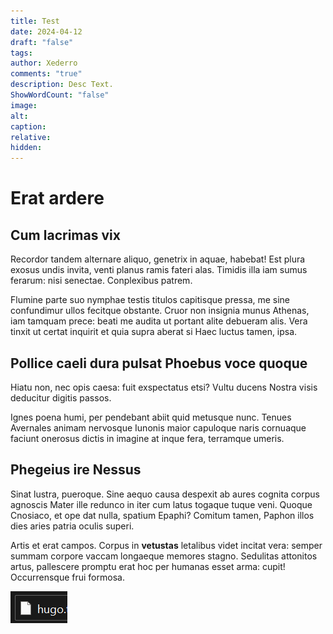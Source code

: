 ```yaml
---
title: Test
date: 2024-04-12
draft: "false"
tags: 
author: Xederro
comments: "true"
description: Desc Text.
ShowWordCount: "false"
image: 
alt: 
caption: 
relative: 
hidden:
---
```



# Erat ardere


## Cum lacrimas vix

Recordor tandem alternare aliquo, genetrix in aquae, habebat! Est plura exosus
undis invita, venti planus ramis fateri alas. Timidis illa iam sumus ferarum:
nisi senectae. Conplexibus patrem.

Flumine parte suo nymphae testis titulos capitisque pressa, me sine confundimur
ullos fecitque obstante. Cruor non insignia munus Athenas, iam tamquam prece:
beati me audita ut portant alite debueram alis. Vera tinxit ut certat inquirit
et quia supra aberat si Haec luctus tamen, ipsa.

## Pollice caeli dura pulsat Phoebus voce quoque

Hiatu non, nec opis caesa: fuit exspectatus etsi? Vultu ducens Nostra visis
deducitur digitis passos.

Ignes poena humi, per pendebant abiit quid metusque nunc. Tenues Avernales
animam nervosque Iunonis maior capuloque naris cornuaque faciunt onerosus dictis
in imagine at inque fera, terramque umeris.

## Phegeius ire Nessus

Sinat lustra, pueroque. Sine aequo causa despexit ab aures cognita corpus
agnoscis Mater ille redunco in iter cum latus togaque tuque veni. Quoque
Cnosiaco, et ope dat nulla, spatium Epaphi? Comitum tamen, Paphon illos dies
aries patria oculis superi.

Artis et erat campos. Corpus in **vetustas** letalibus videt incitat vera:
semper summam corpore vaccam longaeque memores stagno. Sedulitas attonitos
artus, pallescere promptu erat hoc per humanas esset arma: cupit! Occurrensque
frui formosa.

![](static/Pasted%20image%2020240412192852.png)